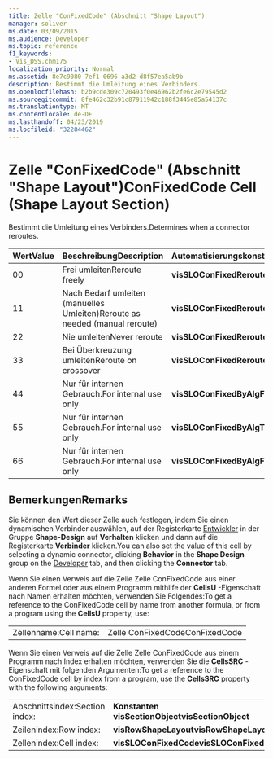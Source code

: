 ```yaml
---
title: Zelle "ConFixedCode" (Abschnitt "Shape Layout")
manager: soliver
ms.date: 03/09/2015
ms.audience: Developer
ms.topic: reference
f1_keywords:
- Vis_DSS.chm175
localization_priority: Normal
ms.assetid: 8e7c9080-7ef1-0696-a3d2-d8f57ea5ab9b
description: Bestimmt die Umleitung eines Verbinders.
ms.openlocfilehash: b2b9cde309c720493f0e46962b2fe6c2e79545d2
ms.sourcegitcommit: 8fe462c32b91c87911942c188f3445e85a54137c
ms.translationtype: MT
ms.contentlocale: de-DE
ms.lasthandoff: 04/23/2019
ms.locfileid: "32284462"
---
```

# <a name="confixedcode-cell-shape-layout-section"></a><span data-ttu-id="4892d-103">Zelle "ConFixedCode" (Abschnitt "Shape Layout")</span><span class="sxs-lookup"><span data-stu-id="4892d-103">ConFixedCode Cell (Shape Layout Section)</span></span>

<span data-ttu-id="4892d-104">Bestimmt die Umleitung eines Verbinders.</span><span class="sxs-lookup"><span data-stu-id="4892d-104">Determines when a connector reroutes.</span></span>
  
|<span data-ttu-id="4892d-105">**Wert**</span><span class="sxs-lookup"><span data-stu-id="4892d-105">**Value**</span></span>|<span data-ttu-id="4892d-106">**Beschreibung**</span><span class="sxs-lookup"><span data-stu-id="4892d-106">**Description**</span></span>|<span data-ttu-id="4892d-107">**Automatisierungskonstante**</span><span class="sxs-lookup"><span data-stu-id="4892d-107">**Automation constant**</span></span>|
|:-----|:-----|:-----|
|<span data-ttu-id="4892d-108">0</span><span class="sxs-lookup"><span data-stu-id="4892d-108">0</span></span>  <br/> |<span data-ttu-id="4892d-109">Frei umleiten</span><span class="sxs-lookup"><span data-stu-id="4892d-109">Reroute freely</span></span>  <br/> |<span data-ttu-id="4892d-110">**visSLOConFixedRerouteFreely**</span><span class="sxs-lookup"><span data-stu-id="4892d-110">**visSLOConFixedRerouteFreely**</span></span> <br/> |
|<span data-ttu-id="4892d-111">1</span><span class="sxs-lookup"><span data-stu-id="4892d-111">1</span></span>  <br/> |<span data-ttu-id="4892d-112">Nach Bedarf umleiten (manuelles Umleiten)</span><span class="sxs-lookup"><span data-stu-id="4892d-112">Reroute as needed (manual reroute)</span></span>  <br/> |<span data-ttu-id="4892d-113">**visSLOConFixedRerouteAsNeeded**</span><span class="sxs-lookup"><span data-stu-id="4892d-113">**visSLOConFixedRerouteAsNeeded**</span></span> <br/> |
|<span data-ttu-id="4892d-114">2</span><span class="sxs-lookup"><span data-stu-id="4892d-114">2</span></span>  <br/> |<span data-ttu-id="4892d-115">Nie umleiten</span><span class="sxs-lookup"><span data-stu-id="4892d-115">Never reroute</span></span>  <br/> |<span data-ttu-id="4892d-116">**visSLOConFixedRerouteNever**</span><span class="sxs-lookup"><span data-stu-id="4892d-116">**visSLOConFixedRerouteNever**</span></span> <br/> |
|<span data-ttu-id="4892d-117">3</span><span class="sxs-lookup"><span data-stu-id="4892d-117">3</span></span>  <br/> |<span data-ttu-id="4892d-118">Bei Überkreuzung umleiten</span><span class="sxs-lookup"><span data-stu-id="4892d-118">Reroute on crossover</span></span>  <br/> |<span data-ttu-id="4892d-119">**visSLOConFixedRerouteOnCrossover**</span><span class="sxs-lookup"><span data-stu-id="4892d-119">**visSLOConFixedRerouteOnCrossover**</span></span> <br/> |
|<span data-ttu-id="4892d-120">4</span><span class="sxs-lookup"><span data-stu-id="4892d-120">4</span></span>  <br/> |<span data-ttu-id="4892d-121">Nur für internen Gebrauch.</span><span class="sxs-lookup"><span data-stu-id="4892d-121">For internal use only</span></span>  <br/> |<span data-ttu-id="4892d-122">**visSLOConFixedByAlgFrom**</span><span class="sxs-lookup"><span data-stu-id="4892d-122">**visSLOConFixedByAlgFrom**</span></span> <br/> |
|<span data-ttu-id="4892d-123">5</span><span class="sxs-lookup"><span data-stu-id="4892d-123">5</span></span>  <br/> |<span data-ttu-id="4892d-124">Nur für internen Gebrauch.</span><span class="sxs-lookup"><span data-stu-id="4892d-124">For internal use only</span></span>  <br/> |<span data-ttu-id="4892d-125">**visSLOConFixedByAlgTo**</span><span class="sxs-lookup"><span data-stu-id="4892d-125">**visSLOConFixedByAlgTo**</span></span> <br/> |
|<span data-ttu-id="4892d-126">6</span><span class="sxs-lookup"><span data-stu-id="4892d-126">6</span></span>  <br/> |<span data-ttu-id="4892d-127">Nur für internen Gebrauch.</span><span class="sxs-lookup"><span data-stu-id="4892d-127">For internal use only</span></span>  <br/> |<span data-ttu-id="4892d-128">**visSLOConFixedByAlgFromTo**</span><span class="sxs-lookup"><span data-stu-id="4892d-128">**visSLOConFixedByAlgFromTo**</span></span> <br/> |
   
## <a name="remarks"></a><span data-ttu-id="4892d-129">Bemerkungen</span><span class="sxs-lookup"><span data-stu-id="4892d-129">Remarks</span></span>

<span data-ttu-id="4892d-130">Sie können den Wert dieser Zelle auch festlegen, indem Sie einen dynamischen Verbinder auswählen, auf der Registerkarte [Entwickler](run-in-developer-mode-display-the-developer-tab.md) in der Gruppe **Shape-Design** auf **Verhalten** klicken und dann auf die Registerkarte **Verbinder** klicken.</span><span class="sxs-lookup"><span data-stu-id="4892d-130">You can also set the value of this cell by selecting a dynamic connector, clicking **Behavior** in the **Shape Design** group on the [Developer](run-in-developer-mode-display-the-developer-tab.md) tab, and then clicking the **Connector** tab.</span></span> 
  
<span data-ttu-id="4892d-131">Wenn Sie einen Verweis auf die Zelle Zelle ConFixedCode aus einer anderen Formel oder aus einem Programm mithilfe der **CellsU** -Eigenschaft nach Namen erhalten möchten, verwenden Sie Folgendes:</span><span class="sxs-lookup"><span data-stu-id="4892d-131">To get a reference to the ConFixedCode cell by name from another formula, or from a program using the **CellsU** property, use:</span></span> 
  
|||
|:-----|:-----|
|<span data-ttu-id="4892d-132">Zellenname:</span><span class="sxs-lookup"><span data-stu-id="4892d-132">Cell name:</span></span>  <br/> |<span data-ttu-id="4892d-133">Zelle ConFixedCode</span><span class="sxs-lookup"><span data-stu-id="4892d-133">ConFixedCode</span></span>  <br/> |
   
<span data-ttu-id="4892d-134">Wenn Sie einen Verweis auf die Zelle Zelle ConFixedCode aus einem Programm nach Index erhalten möchten, verwenden Sie die **CellsSRC** -Eigenschaft mit folgenden Argumenten:</span><span class="sxs-lookup"><span data-stu-id="4892d-134">To get a reference to the ConFixedCode cell by index from a program, use the **CellsSRC** property with the following arguments:</span></span> 
  
|||
|:-----|:-----|
|<span data-ttu-id="4892d-135">Abschnittsindex:</span><span class="sxs-lookup"><span data-stu-id="4892d-135">Section index:</span></span>  <br/> |<span data-ttu-id="4892d-136">**Konstanten visSectionObject**</span><span class="sxs-lookup"><span data-stu-id="4892d-136">**visSectionObject**</span></span> <br/> |
|<span data-ttu-id="4892d-137">Zeilenindex:</span><span class="sxs-lookup"><span data-stu-id="4892d-137">Row index:</span></span>  <br/> |<span data-ttu-id="4892d-138">**visRowShapeLayout**</span><span class="sxs-lookup"><span data-stu-id="4892d-138">**visRowShapeLayout**</span></span> <br/> |
|<span data-ttu-id="4892d-139">Zellenindex:</span><span class="sxs-lookup"><span data-stu-id="4892d-139">Cell index:</span></span>  <br/> |<span data-ttu-id="4892d-140">**visSLOConFixedCode**</span><span class="sxs-lookup"><span data-stu-id="4892d-140">**visSLOConFixedCode**</span></span> <br/> |
   

